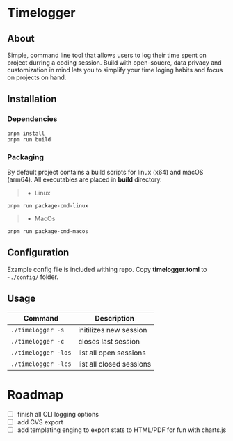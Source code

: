 # Timelogger

## About

Simple, command line tool that allows users to log their time spent on project durring a coding session.
Build with open-soucre, data privacy and customization in mind lets you to simplify your time loging habits and focus on projects on hand.

## Installation
### Dependencies

```
pnpm install
pnpm run build
```

### Packaging

By default project contains a build scripts for linux (x64) and macOS (arm64).
All executables are placed in **build** directory.

> -   Linux

```
pnpm run package-cmd-linux
```

> -   MacOs

```
pnpm run package-cmd-macos
```

## Configuration

Example config file is included withing repo.
Copy **timelogger.toml** to `~./config/` folder.

## Usage
| Command      | Description |
| ----------- | ----------- |
| `./timelogger -s`| initilizes new session|
| `./timelogger -c`| closes last session|
| `./timelogger -los` | list all open sessions|
| `./timelogger -lcs` | list all closed sessions|

# Roadmap
- [ ] finish all CLI logging options
- [ ] add CVS export
- [ ] add templating enging to export stats to HTML/PDF for fun with charts.js

